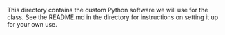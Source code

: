 This directory contains the custom Python software we will use for the class. See the README.md in the directory for instructions on setting it up for your own use.
